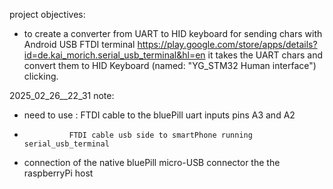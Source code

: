 project objectives:
- to create a converter from UART to HID keyboard
for sending chars with Android USB FTDI terminal
https://play.google.com/store/apps/details?id=de.kai_morich.serial_usb_terminal&hl=en
it takes the UART chars and convert them to HID Keyboard (named: "YG_STM32 Human interface") clicking.

2025_02_26__22_31 note:
- need to use : FTDI cable to the bluePill uart inputs pins A3 and A2
-               FTDI cable usb side to smartPhone running serial_usb_terminal
- connection of the native  bluePill micro-USB connector the the raspberryPi host
